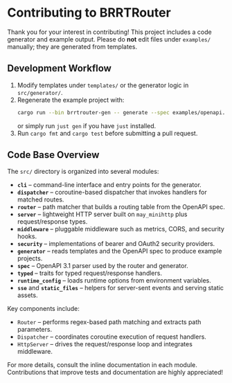 # Contributing to BRRTRouter

Thank you for your interest in contributing! This project includes a code generator and example output. Please do **not** edit files under `examples/` manually; they are generated from templates.

## Development Workflow

1. Modify templates under `templates/` or the generator logic in `src/generator/`.
2. Regenerate the example project with:
   ```bash
   cargo run --bin brrtrouter-gen -- generate --spec examples/openapi.yaml --force
   ```
   or simply run `just gen` if you have `just` installed.
3. Run `cargo fmt` and `cargo test` before submitting a pull request.

## Code Base Overview

The `src/` directory is organized into several modules:

- **`cli`** – command-line interface and entry points for the generator.
- **`dispatcher`** – coroutine-based dispatcher that invokes handlers for matched routes.
- **`router`** – path matcher that builds a routing table from the OpenAPI spec.
- **`server`** – lightweight HTTP server built on `may_minihttp` plus request/response types.
- **`middleware`** – pluggable middleware such as metrics, CORS, and security hooks.
- **`security`** – implementations of bearer and OAuth2 security providers.
- **`generator`** – reads templates and the OpenAPI spec to produce example projects.
- **`spec`** – OpenAPI 3.1 parser used by the router and generator.
- **`typed`** – traits for typed request/response handlers.
- **`runtime_config`** – loads runtime options from environment variables.
- **`sse`** and **`static_files`** – helpers for server-sent events and serving static assets.

Key components include:

- `Router` – performs regex-based path matching and extracts path parameters.
- `Dispatcher` – coordinates coroutine execution of request handlers.
- `HttpServer` – drives the request/response loop and integrates middleware.

For more details, consult the inline documentation in each module. Contributions that improve tests and documentation are highly appreciated!
